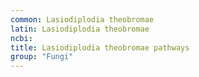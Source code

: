 ```yaml
---
common: Lasiodiplodia theobromae
latin: Lasiodiplodia theobromae
ncbi: 
title: Lasiodiplodia theobromae pathways
group: "Fungi"
---
```

